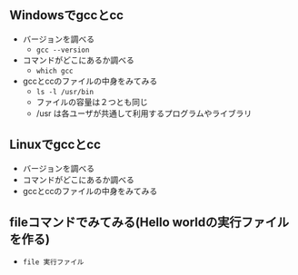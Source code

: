 ## Windowsでgccとcc
- バージョンを調べる
  - `gcc --version` 
- コマンドがどこにあるか調べる
  - `which gcc` 
- gccとccのファイルの中身をみてみる
  - `ls -l /usr/bin` 
  - ファイルの容量は２つとも同じ
  - /usr は各ユーザが共通して利用するプログラムやライブラリ 

## Linuxでgccとcc 
- バージョンを調べる
- コマンドがどこにあるか調べる
- gccとccのファイルの中身をみてみる

## fileコマンドでみてみる(Hello worldの実行ファイルを作る)
- `file 実行ファイル`
